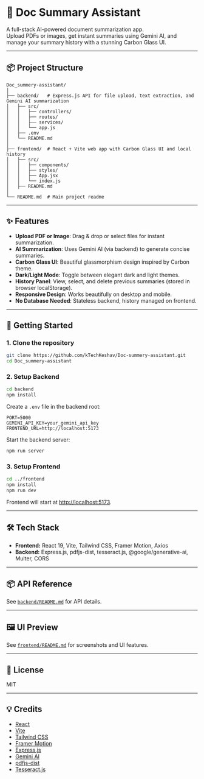 # 📝 Doc Summary Assistant

A full-stack AI-powered document summarization app.  
Upload PDFs or images, get instant summaries using Gemini AI, and manage your summary history with a stunning Carbon Glass UI.

---

## 📦 Project Structure

```
Doc_summery-assistant/
│
├── backend/   # Express.js API for file upload, text extraction, and Gemini AI summarization
│   ├── src/
│   │   ├── controllers/
│   │   ├── routes/
│   │   ├── services/
│   │   └── app.js
│   ├── .env
│   └── README.md
│
├── frontend/  # React + Vite web app with Carbon Glass UI and local history
│   ├── src/
│   │   ├── components/
│   │   ├── styles/
│   │   ├── App.jsx
│   │   └── index.js
│   ├── README.md
│
└── README.md  # Main project readme
```

---

## ✨ Features

- **Upload PDF or Image**: Drag & drop or select files for instant summarization.
- **AI Summarization**: Uses Gemini AI (via backend) to generate concise summaries.
- **Carbon Glass UI**: Beautiful glassmorphism design inspired by Carbon theme.
- **Dark/Light Mode**: Toggle between elegant dark and light themes.
- **History Panel**: View, select, and delete previous summaries (stored in browser localStorage).
- **Responsive Design**: Works beautifully on desktop and mobile.
- **No Database Needed**: Stateless backend, history managed on frontend.

---

## 🚀 Getting Started

### 1. Clone the repository

```bash
git clone https://github.com/kTechKeshav/Doc-summery-assistant.git
cd Doc_summery-assistant
```

### 2. Setup Backend

```bash
cd backend
npm install
```

Create a `.env` file in the backend root:

```
PORT=5000
GEMINI_API_KEY=your_gemini_api_key
FRONTEND_URL=http://localhost:5173
```

Start the backend server:

```bash
npm run server
```

### 3. Setup Frontend

```bash
cd ../frontend
npm install
npm run dev
```

Frontend will start at [http://localhost:5173](http://localhost:5173).

---

## 🛠️ Tech Stack

- **Frontend:** React 19, Vite, Tailwind CSS, Framer Motion, Axios
- **Backend:** Express.js, pdfjs-dist, tesseract.js, @google/generative-ai, Multer, CORS

---

## 📦 API Reference

See [`backend/README.md`](./backend/README.md) for API details.

---

## 🖼️ UI Preview

See [`frontend/README.md`](./frontend/README.md) for screenshots and UI features.

---

## 📄 License

MIT

---

## 💡 Credits

- [React](https://react.dev/)
- [Vite](https://vitejs.dev/)
- [Tailwind CSS](https://tailwindcss.com/)
- [Framer Motion](https://www.framer.com/motion/)
- [Express.js](https://expressjs.com/)
- [Gemini AI](https://ai.google.dev/)
- [pdfjs-dist](https://github.com/mozilla/pdf.js)
- [Tesseract.js](https://github.com/naptha/tesseract.js)
